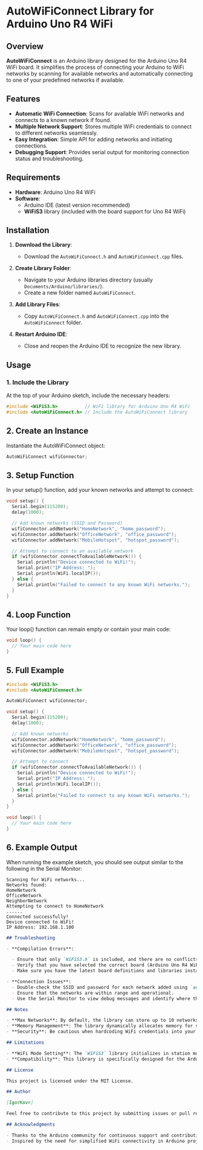 # AutoWiFiConnect Library for Arduino Uno R4 WiFi

## Overview

**AutoWiFiConnect** is an Arduino library designed for the Arduino Uno R4 WiFi board. It simplifies the process of connecting your Arduino to WiFi networks by scanning for available networks and automatically connecting to one of your predefined networks if available.

## Features

- **Automatic WiFi Connection**: Scans for available WiFi networks and connects to a known network if found.
- **Multiple Network Support**: Stores multiple WiFi credentials to connect to different networks seamlessly.
- **Easy Integration**: Simple API for adding networks and initiating connections.
- **Debugging Support**: Provides serial output for monitoring connection status and troubleshooting.

## Requirements

- **Hardware**: Arduino Uno R4 WiFi
- **Software**:
  - Arduino IDE (latest version recommended)
  - **WiFiS3** library (included with the board support for Uno R4 WiFi)

## Installation

1. **Download the Library**:

   - Download the `AutoWiFiConnect.h` and `AutoWiFiConnect.cpp` files.

2. **Create Library Folder**:

   - Navigate to your Arduino libraries directory (usually `Documents/Arduino/libraries/`).
   - Create a new folder named `AutoWiFiConnect`.

3. **Add Library Files**:

   - Copy `AutoWiFiConnect.h` and `AutoWiFiConnect.cpp` into the `AutoWiFiConnect` folder.

4. **Restart Arduino IDE**:
   - Close and reopen the Arduino IDE to recognize the new library.

## Usage

### 1. Include the Library

At the top of your Arduino sketch, include the necessary headers:

```cpp
#include <WiFiS3.h>          // WiFi library for Arduino Uno R4 WiFi
#include <AutoWiFiConnect.h> // Include the AutoWiFiConnect library
```

## 2. Create an Instance

Instantiate the AutoWiFiConnect object:

```cpp
AutoWiFiConnect wifiConnector;
```

## 3. Setup Function

In your setup() function, add your known networks and attempt to connect:

```cpp
void setup() {
  Serial.begin(115200);
  delay(1000);

  // Add known networks (SSID and Password)
  wifiConnector.addNetwork("HomeNetwork", "home_password");
  wifiConnector.addNetwork("OfficeNetwork", "office_password");
  wifiConnector.addNetwork("MobileHotspot", "hotspot_password");

  // Attempt to connect to an available network
  if (wifiConnector.connectToAvailableNetwork()) {
    Serial.println("Device connected to WiFi!");
    Serial.print("IP Address: ");
    Serial.println(WiFi.localIP());
  } else {
    Serial.println("Failed to connect to any known WiFi networks.");
  }
}
```

## 4. Loop Function

Your loop() function can remain empty or contain your main code:

```cpp
void loop() {
  // Your main code here
}
```

## 5. Full Example

```cpp
#include <WiFiS3.h>
#include <AutoWiFiConnect.h>

AutoWiFiConnect wifiConnector;

void setup() {
  Serial.begin(115200);
  delay(1000);

  // Add known networks
  wifiConnector.addNetwork("HomeNetwork", "home_password");
  wifiConnector.addNetwork("OfficeNetwork", "office_password");
  wifiConnector.addNetwork("MobileHotspot", "hotspot_password");

  // Attempt to connect
  if (wifiConnector.connectToAvailableNetwork()) {
    Serial.println("Device connected to WiFi!");
    Serial.print("IP Address: ");
    Serial.println(WiFi.localIP());
  } else {
    Serial.println("Failed to connect to any known WiFi networks.");
  }
}

void loop() {
  // Your main code here
}
```

## 6. Example Output

When running the example sketch, you should see output similar to the following in the Serial Monitor:

```log
Scanning for WiFi networks...
Networks found:
HomeNetwork
OfficeNetwork
NeighborNetwork
Attempting to connect to HomeNetwork
......
Connected successfully!
Device connected to WiFi!
IP Address: 192.168.1.100
```

```markdown
## Troubleshooting

- **Compilation Errors**:

  - Ensure that only `WiFiS3.h` is included, and there are no conflicts with other WiFi libraries like `WiFi.h` or `WiFiNINA.h`.
  - Verify that you have selected the correct board (Arduino Uno R4 WiFi) in the Arduino IDE.
  - Make sure you have the latest board definitions and libraries installed.

- **Connection Issues**:
  - Double-check the SSID and password for each network added using `addNetwork()`.
  - Ensure that the networks are within range and operational.
  - Use the Serial Monitor to view debug messages and identify where the connection process may be failing.

## Notes

- **Max Networks**: By default, the library can store up to 10 networks. You can adjust `maxNetworks` in the constructor if you need to store more.
- **Memory Management**: The library dynamically allocates memory for storing network credentials. Ensure your Arduino has sufficient memory if you increase `maxNetworks`.
- **Security**: Be cautious when hardcoding WiFi credentials into your sketches. Avoid sharing your code publicly if it contains sensitive information.

## Limitations

- **WiFi Mode Setting**: The `WiFiS3` library initializes in station mode by default. There's no need to set the WiFi mode explicitly in your code.
- **Compatibility**: This library is specifically designed for the Arduino Uno R4 WiFi using the `WiFiS3` library. It may not work with other boards or WiFi libraries without modification.

## License

This project is licensed under the MIT License.

## Author

[IgorKovr]

Feel free to contribute to this project by submitting issues or pull requests on GitHub.

## Acknowledgments

- Thanks to the Arduino community for continuous support and contributions.
- Inspired by the need for simplified WiFi connectivity in Arduino projects.
```
